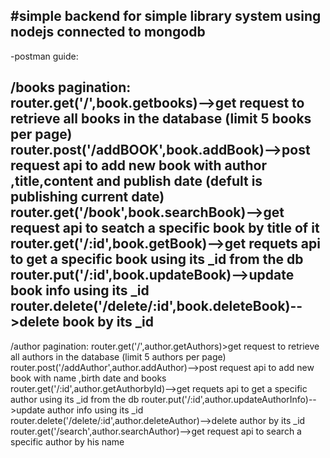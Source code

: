 #simple backend  for simple library system using nodejs connected to mongodb
---------------------------------------------------------------------
-postman guide:

/books pagination:
router.get('/',book.getbooks)-->get request to retrieve all books in the database (limit 5 books per page)
router.post('/addBOOK',book.addBook)-->post request api to add new book with author ,title,content and publish date (defult is publishing current date)
router.get('/book',book.searchBook)-->get request api to seatch a specific book by title of it
router.get('/:id',book.getBook)-->get requets api to get a specific book using its _id from the db
router.put('/:id',book.updateBook)-->update book info using its _id
router.delete('/delete/:id',book.deleteBook)-->delete book by its _id
---------------------------------------------------------------------
/author pagination:
router.get('/',author.getAuthors)>get request to retrieve all authors in the database (limit 5 authors per page)
router.post('/addAuthor',author.addAuthor)-->post request api to add new book with name ,birth date  and books 
router.get('/:id',author.getAuthorbyId)-->get requets api to get a specific author using its _id from the db
router.put('/:id',author.updateAuthorInfo)-->update author info using its _id
router.delete('/delete/:id',author.deleteAuthor)-->delete author by its _id
router.get('/search',author.searchAuthor)-->get request api to search a specific author by his name 

